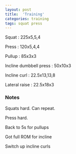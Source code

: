 ```yaml
---
layout: post
title:  'Training'
categories: training
tags: squat press
---
```


Squat : 225x5,5,4

Press  : 120x5,4,4

Pullup  : 85x3x3

Incline dumbbell press : 50x10x3

Incline curl  :  22.5x13,13,8

Lateral raise : 22.5x18x3

### Notes

Squats hard. Can repeat.

Press hard.

Back to 5s for pullups

Got full ROM for incline

Switch up incline curls
